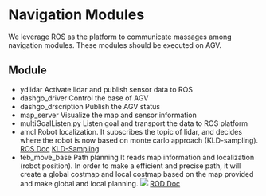 # Navigation Modules
We leverage ROS as the platform to communicate massages among navigation modules.
These modules should be executed on AGV.
## Module
* ydlidar
    Activate lidar and publish sensor data to ROS
* dashgo_driver
    Control the base of AGV
* dashgo_drscription
    Publish the AGV status
* map_server
    Visualize the map and sensor information
* multiGoalListen.py
    Listen goal and transport the data to ROS platform
* amcl
    Robot localization.
    It subscribes the topic of lidar, and decides where the robot is now based on monte carlo approach (KLD-sampling).
    [ROS Doc](http://wiki.ros.org/amcl)
    [KLD-Sampling](https://proceedings.neurips.cc/paper/2001/file/c5b2cebf15b205503560c4e8e6d1ea78-Paper.pdf)
* teb_move_base
    Path planning
    It reads map information and localization (robot position). In order to make a efficient and precise path, it will create a global costmap and local costmap based on the map provided and make global and local planning.
    ![](http://wiki.ros.org/move_base?action=AttachFile&do=get&target=overview_tf.png)
    [ROD Doc](http://wiki.ros.org/move_base)